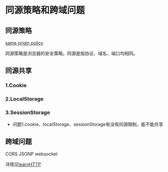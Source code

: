 # 同源策略和跨域问题

## 同源策略

[same origin policy](https://en.wikipedia.org/wiki/Same-origin_policy)

同源策略是浏览器的安全策略。同源是指协议、域名、端口均相同。

## 同源共享

### 1.Cookie

### 2.LocalStorage

### 3.SessionStorage
* 问题1.cookie、localStorage、sessionStorage有没有同源限制，能不能共享

## 跨域问题

CORS
JSONP
websocket

详情见[learnHTTP](https://github.com/freedomcly/learnHTTP/blob/master/server/cross-domain.js)